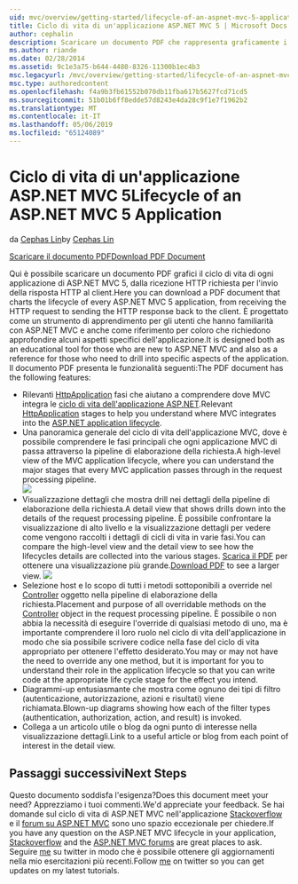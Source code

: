 ```yaml
---
uid: mvc/overview/getting-started/lifecycle-of-an-aspnet-mvc-5-application
title: Ciclo di vita di un'applicazione ASP.NET MVC 5 | Microsoft Docs
author: cephalin
description: Scaricare un documento PDF che rappresenta graficamente i ciclo di vita di un'applicazione ASP.NET MVC 5. Questo ciclo di vita documento viene fornita una panoramica del ciclo di vita MVC un...
ms.author: riande
ms.date: 02/28/2014
ms.assetid: 9c1e3a75-b644-4480-8326-11300b1ec4b3
msc.legacyurl: /mvc/overview/getting-started/lifecycle-of-an-aspnet-mvc-5-application
msc.type: authoredcontent
ms.openlocfilehash: f4a9b3fb61552b070db11fba617b5627fcd71cd5
ms.sourcegitcommit: 51b01b6ff8edde57d8243e4da28c9f1e7f1962b2
ms.translationtype: MT
ms.contentlocale: it-IT
ms.lasthandoff: 05/06/2019
ms.locfileid: "65124089"
---
```

# <a name="lifecycle-of-an-aspnet-mvc-5-application"></a><span data-ttu-id="c82a9-104">Ciclo di vita di un'applicazione ASP.NET MVC 5</span><span class="sxs-lookup"><span data-stu-id="c82a9-104">Lifecycle of an ASP.NET MVC 5 Application</span></span>

<span data-ttu-id="c82a9-105">da [Cephas Lin](https://github.com/cephalin)</span><span class="sxs-lookup"><span data-stu-id="c82a9-105">by [Cephas Lin](https://github.com/cephalin)</span></span>

[<span data-ttu-id="c82a9-106">Scaricare il documento PDF</span><span class="sxs-lookup"><span data-stu-id="c82a9-106">Download PDF Document</span></span>](lifecycle-of-an-aspnet-mvc-5-application/_static/lifecycle-of-an-aspnet-mvc-5-application1.pdf)

<span data-ttu-id="c82a9-107">Qui è possibile scaricare un documento PDF grafici il ciclo di vita di ogni applicazione di ASP.NET MVC 5, dalla ricezione HTTP richiesta per l'invio della risposta HTTP al client.</span><span class="sxs-lookup"><span data-stu-id="c82a9-107">Here you can download a PDF document that charts the lifecycle of every ASP.NET MVC 5 application, from receiving the HTTP request to sending the HTTP response back to the client.</span></span> <span data-ttu-id="c82a9-108">È progettato come un strumento di apprendimento per gli utenti che hanno familiarità con ASP.NET MVC e anche come riferimento per coloro che richiedono approfondire alcuni aspetti specifici dell'applicazione.</span><span class="sxs-lookup"><span data-stu-id="c82a9-108">It is designed both as an educational tool for those who are new to ASP.NET MVC and also as a reference for those who need to drill into specific aspects of the application.</span></span> <span data-ttu-id="c82a9-109">Il documento PDF presenta le funzionalità seguenti:</span><span class="sxs-lookup"><span data-stu-id="c82a9-109">The PDF document has the following features:</span></span>

- <span data-ttu-id="c82a9-110">Rilevanti [HttpApplication](https://msdn.microsoft.com/library/system.web.httpapplication.aspx) fasi che aiutano a comprendere dove MVC integra le [ciclo di vita dell'applicazione ASP.NET](https://msdn.microsoft.com/library/bb470252.aspx).</span><span class="sxs-lookup"><span data-stu-id="c82a9-110">Relevant [HttpApplication](https://msdn.microsoft.com/library/system.web.httpapplication.aspx) stages to help you understand where MVC integrates into the [ASP.NET application lifecycle](https://msdn.microsoft.com/library/bb470252.aspx).</span></span>
- <span data-ttu-id="c82a9-111">Una panoramica generale del ciclo di vita dell'applicazione MVC, dove è possibile comprendere le fasi principali che ogni applicazione MVC di passa attraverso la pipeline di elaborazione della richiesta.</span><span class="sxs-lookup"><span data-stu-id="c82a9-111">A high-level view of the MVC application lifecycle, where you can understand the major stages that every MVC application passes through in the request processing pipeline.</span></span>  
    ![](lifecycle-of-an-aspnet-mvc-5-application/_static/image1.jpg)
- <span data-ttu-id="c82a9-112">Visualizzazione dettagli che mostra drill nei dettagli della pipeline di elaborazione della richiesta.</span><span class="sxs-lookup"><span data-stu-id="c82a9-112">A detail view that shows drills down into the details of the request processing pipeline.</span></span> <span data-ttu-id="c82a9-113">È possibile confrontare la visualizzazione di alto livello e la visualizzazione dettagli per vedere come vengono raccolti i dettagli di cicli di vita in varie fasi.</span><span class="sxs-lookup"><span data-stu-id="c82a9-113">You can compare the high-level view and the detail view to see how the lifecycles details are collected into the various stages.</span></span> <span data-ttu-id="c82a9-114">[Scarica il PDF](lifecycle-of-an-aspnet-mvc-5-application/_static/lifecycle-of-an-aspnet-mvc-5-application1.pdf) per ottenere una visualizzazione più grande.</span><span class="sxs-lookup"><span data-stu-id="c82a9-114">[Download PDF](lifecycle-of-an-aspnet-mvc-5-application/_static/lifecycle-of-an-aspnet-mvc-5-application1.pdf) to see a larger view.</span></span>
    ![](lifecycle-of-an-aspnet-mvc-5-application/_static/image2.jpg)
- <span data-ttu-id="c82a9-115">Selezione host e lo scopo di tutti i metodi sottoponibili a override nel [Controller](https://msdn.microsoft.com/library/system.web.mvc.controller.aspx) oggetto nella pipeline di elaborazione della richiesta.</span><span class="sxs-lookup"><span data-stu-id="c82a9-115">Placement and purpose of all overridable methods on the [Controller](https://msdn.microsoft.com/library/system.web.mvc.controller.aspx) object in the request processing pipeline.</span></span> <span data-ttu-id="c82a9-116">È possibile o non abbia la necessità di eseguire l'override di qualsiasi metodo di uno, ma è importante comprendere il loro ruolo nel ciclo di vita dell'applicazione in modo che sia possibile scrivere codice nella fase del ciclo di vita appropriato per ottenere l'effetto desiderato.</span><span class="sxs-lookup"><span data-stu-id="c82a9-116">You may or may not have the need to override any one method, but it is important for you to understand their role in the application lifecycle so that you can write code at the appropriate life cycle stage for the effect you intend.</span></span>
- <span data-ttu-id="c82a9-117">Diagrammi-up entusiasmante che mostra come ognuno dei tipi di filtro (autenticazione, autorizzazione, azioni e risultati) viene richiamata.</span><span class="sxs-lookup"><span data-stu-id="c82a9-117">Blown-up diagrams showing how each of the filter types (authentication, authorization, action, and result) is invoked.</span></span>
- <span data-ttu-id="c82a9-118">Collega a un articolo utile o blog da ogni punto di interesse nella visualizzazione dettagli.</span><span class="sxs-lookup"><span data-stu-id="c82a9-118">Link to a useful article or blog from each point of interest in the detail view.</span></span>

## <a name="next-steps"></a><span data-ttu-id="c82a9-119">Passaggi successivi</span><span class="sxs-lookup"><span data-stu-id="c82a9-119">Next Steps</span></span>

<span data-ttu-id="c82a9-120">Questo documento soddisfa l'esigenza?</span><span class="sxs-lookup"><span data-stu-id="c82a9-120">Does this document meet your need?</span></span> <span data-ttu-id="c82a9-121">Apprezziamo i tuoi commenti.</span><span class="sxs-lookup"><span data-stu-id="c82a9-121">We'd appreciate your feedback.</span></span> <span data-ttu-id="c82a9-122">Se hai domande sul ciclo di vita di ASP.NET MVC nell'applicazione [Stackoverflow](http://stackoverflow.com/help) e il [forum su ASP.NET MVC](https://forums.asp.net/1146.aspx) sono uno spazio eccezionale per chiedere.</span><span class="sxs-lookup"><span data-stu-id="c82a9-122">If you have any question on the ASP.NET MVC lifecycle in your application, [Stackoverflow](http://stackoverflow.com/help) and the [ASP.NET MVC forums](https://forums.asp.net/1146.aspx) are great places to ask.</span></span> <span data-ttu-id="c82a9-123">Seguire [me](https://twitter.com/Cephas_MSFT) su twitter in modo che è possibile ottenere gli aggiornamenti nella mio esercitazioni più recenti.</span><span class="sxs-lookup"><span data-stu-id="c82a9-123">Follow [me](https://twitter.com/Cephas_MSFT) on twitter so you can get updates on my latest tutorials.</span></span>

